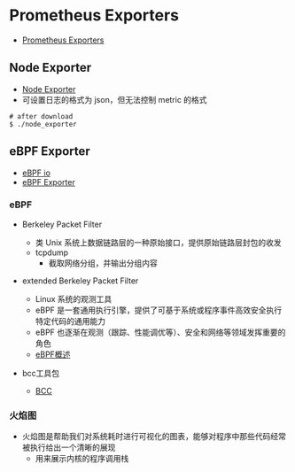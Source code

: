 # Prometheus Exporters

- [Prometheus Exporters](https://blog.51cto.com/erdong/4770829)

## Node Exporter

- [Node Exporter](https://github.com/prometheus/node_exporter)
- 可设置日志的格式为 json，但无法控制 metric 的格式

```shell
# after download 
$ ./node_exporter
```

## eBPF Exporter

- [eBPF io](https://ebpf.io/)
- [eBPF Exporter](https://github.com/cloudflare/ebpf_exporter)


### eBPF

- Berkeley Packet Filter
  - 类 Unix 系统上数据链路层的一种原始接口，提供原始链路层封包的收发
  - tcpdump
    - 截取网络分组，并输出分组内容

- extended Berkeley Packet Filter
  - Linux 系统的观测工具
  - eBPF 是一套通用执行引擎，提供了可基于系统或程序事件高效安全执行特定代码的通用能力
  - eBPF 也逐渐在观测（跟踪、性能调优等）、安全和网络等领域发挥重要的角色
  - [eBPF概述](https://developer.aliyun.com/article/779357)

- bcc工具包
  - [BCC](https://github.com/iovisor/bcc)

### 火焰图

- 火焰图是帮助我们对系统耗时进行可视化的图表，能够对程序中那些代码经常被执行给出一个清晰的展现
  - 用来展示内核的程序调用栈

